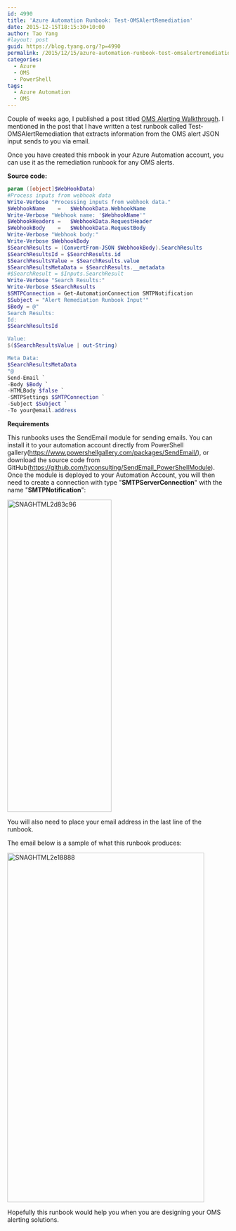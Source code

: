```yaml
---
id: 4990
title: 'Azure Automation Runbook: Test-OMSAlertRemediation'
date: 2015-12-15T18:15:30+10:00
author: Tao Yang
#layout: post
guid: https://blog.tyang.org/?p=4990
permalink: /2015/12/15/azure-automation-runbook-test-omsalertremediation/
categories:
  - Azure
  - OMS
  - PowerShell
tags:
  - Azure Automation
  - OMS
---
```

Couple of weeks ago, I published a post titled <a href="https://blog.tyang.org/2015/12/03/oms-alerting-walkthrough/">OMS Alerting Walkthrough</a>. I mentioned in the post that I have written a test runbook called Test-OMSAlertRemediation that extracts information from the OMS alert JSON input sends to you via email.

Once you have created this rnbook in your Azure Automation account, you can use it as the remediation runbook for any OMS alerts.

**Source code:**

```powershell
param ([object]$WebHookData)
#Process inputs from webhook data
Write-Verbose "Processing inputs from webhook data."
$WebhookName    =   $WebhookData.WebhookName
Write-Verbose "Webhook name: '$WebhookName'"
$WebhookHeaders =   $WebhookData.RequestHeader
$WebhookBody    =   $WebhookData.RequestBody
Write-Verbose "Webhook body:"
Write-Verbose $WebhookBody
$SearchResults = (ConvertFrom-JSON $WebhookBody).SearchResults
$SearchResultsId = $SearchResults.id
$SearchResultsValue = $SearchResults.value
$SearchResultsMetaData = $SearchResults.__metadata
#$SearchResult = $Inputs.SearchResult
Write-Verbose "Search Results:"
Write-Verbose $SearchResults
$SMTPConnection = Get-AutomationConnection SMTPNotification
$Subject = "Alert Remediation Runbook Input'"
$Body = @"
Search Results:
Id:
$SearchResultsId

Value:
$($SearchResultsValue | out-String)

Meta Data:
$SearchResultsMetaData
"@
Send-Email `
-Body $Body `
-HTMLBody $false `
-SMTPSettings $SMTPConnection `
-Subject $Subject `
-To your@email.address

```

**Requirements**

This runbooks uses the SendEmail module for sending emails. You can install it to your automation account directly from PowerShell gallery(<a title="https://www.powershellgallery.com/packages/SendEmail/" href="https://www.powershellgallery.com/packages/SendEmail/">https://www.powershellgallery.com/packages/SendEmail/</a>), or download the source code from GitHub(<a title="https://github.com/tyconsulting/SendEmail_PowerShellModule" href="https://github.com/tyconsulting/SendEmail_PowerShellModule">https://github.com/tyconsulting/SendEmail_PowerShellModule</a>). Once the module is deployed to your Automation Account, you will then need to create a connection with type "**SMTPServerConnection**" with the name "<strong>SMTPNotification</strong>":

<a href="https://blog.tyang.org/wp-content/uploads/2015/12/SNAGHTML2d83c96-2.png"><img style="background-image: none; padding-top: 0px; padding-left: 0px; display: inline; padding-right: 0px; border: 0px;" title="SNAGHTML2d83c96" src="https://blog.tyang.org/wp-content/uploads/2015/12/SNAGHTML2d83c96_thumb-1.png" alt="SNAGHTML2d83c96" width="237" height="710" border="0" /></a>

You will also need to place your email address in the last line of the runbook.

The email below is a sample of what this runbook produces:

<a href="https://blog.tyang.org/wp-content/uploads/2015/12/SNAGHTML2e18888.png"><img style="background-image: none; padding-top: 0px; padding-left: 0px; display: inline; padding-right: 0px; border: 0px;" title="SNAGHTML2e18888" src="https://blog.tyang.org/wp-content/uploads/2015/12/SNAGHTML2e18888_thumb-1.png" alt="SNAGHTML2e18888" width="448" height="795" border="0" /></a>

Hopefully this runbook would help you when you are designing your OMS alerting solutions.